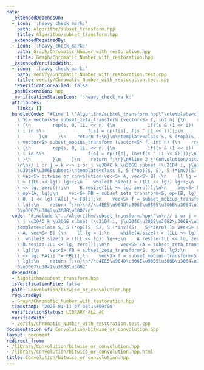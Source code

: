 ```yaml
---
data:
  _extendedDependsOn:
  - icon: ':heavy_check_mark:'
    path: Algorithm/subset_transform.hpp
    title: Algorithm/subset_transform.hpp
  _extendedRequiredBy:
  - icon: ':heavy_check_mark:'
    path: Graph/Chromatic_Number_with_restoration.hpp
    title: Graph/Chromatic_Number_with_restoration.hpp
  _extendedVerifiedWith:
  - icon: ':heavy_check_mark:'
    path: verify/Chromatic_Number_with_restoration.test.cpp
    title: verify/Chromatic_Number_with_restoration.test.cpp
  _isVerificationFailed: false
  _pathExtension: hpp
  _verificationStatusIcon: ':heavy_check_mark:'
  attributes:
    links: []
  bundledCode: "#line 1 \"Algorithm/subset_transform.hpp\"\ntemplate<class S, S (*op)(S,\
    \ S)> vector<S> subset_zeta_transform (vector<S> f, int n) {\n    rep(i, 0, n)\
    \ {\n        rep(s, 0, 1LL << n) {\n            if((s & (1 << i)) != 0) { // if\
    \ i in s\n                f[s] = op(f[s], f[s ^ (1 << i)]);\n            }\n \
    \       }\n    }\n    return f;\n}\n\ntemplate<class S, S (*op)(S, S), S (*inv)(S)>\
    \ vector<S> subset_mobius_transform (vector<S> f, int n) {\n    rrep(i, 0, n)\
    \ {\n        rep(s, 0, 1LL << n) {\n            if((s & (1 << i)) != 0) { // if\
    \ i in s\n                f[s] = op(f[s], inv(f[s ^ (1 << i)]));\n           \
    \ }\n        }\n    }\n    return f;\n}\n#line 2 \"Convolution/bitwise_or_convolution.hpp\"\
    \n\n// i or j = k <-> i or j \u304C k \u306E subset (\u21D4 i, j\u304C\u3068\u3082\
    \u306Bk\u306Esubset)\ntemplate<class S, S (*op)(S, S), S (*inv)(S),  S(*zero)()>\
    \ vec<S> bitwise_or_convolution(vec<S> A, vec<S> B) {\n    ll lg = 1;\n    while(A.size()\
    \ > (1LL << lg)) lg++;\n    while(B.size() > (1LL << lg)) lg++;\n    A.resize(1LL\
    \ << lg, zero());\n    B.resize(1LL << lg, zero());\n\n    vec<S> FA = subset_zeta_transform<S,\
    \ op>(A, lg);\n    vec<S> FB = subset_zeta_transform<S, op>(B, lg);\n    rep(i,\
    \ 0, 1 << lg) FA[i] *= FB[i];\n    vec<S> f = subset_mobius_transform<S, op, inv>(FA,\
    \ lg);\n    return f;\n}\n//\u4EE5\u964D\u306E\u9805\u306B\u3064\u3044\u3066\u3001\
    0\u3067\u3042\u308B\u3002\n"
  code: "#include \"../Algorithm/subset_transform.hpp\"\n\n// i or j = k <-> i or\
    \ j \u304C k \u306E subset (\u21D4 i, j\u304C\u3068\u3082\u306Bk\u306Esubset)\n\
    template<class S, S (*op)(S, S), S (*inv)(S),  S(*zero)()> vec<S> bitwise_or_convolution(vec<S>\
    \ A, vec<S> B) {\n    ll lg = 1;\n    while(A.size() > (1LL << lg)) lg++;\n  \
    \  while(B.size() > (1LL << lg)) lg++;\n    A.resize(1LL << lg, zero());\n   \
    \ B.resize(1LL << lg, zero());\n\n    vec<S> FA = subset_zeta_transform<S, op>(A,\
    \ lg);\n    vec<S> FB = subset_zeta_transform<S, op>(B, lg);\n    rep(i, 0, 1\
    \ << lg) FA[i] *= FB[i];\n    vec<S> f = subset_mobius_transform<S, op, inv>(FA,\
    \ lg);\n    return f;\n}\n//\u4EE5\u964D\u306E\u9805\u306B\u3064\u3044\u3066\u3001\
    0\u3067\u3042\u308B\u3002"
  dependsOn:
  - Algorithm/subset_transform.hpp
  isVerificationFile: false
  path: Convolution/bitwise_or_convolution.hpp
  requiredBy:
  - Graph/Chromatic_Number_with_restoration.hpp
  timestamp: '2025-01-11 07:38:14+09:00'
  verificationStatus: LIBRARY_ALL_AC
  verifiedWith:
  - verify/Chromatic_Number_with_restoration.test.cpp
documentation_of: Convolution/bitwise_or_convolution.hpp
layout: document
redirect_from:
- /library/Convolution/bitwise_or_convolution.hpp
- /library/Convolution/bitwise_or_convolution.hpp.html
title: Convolution/bitwise_or_convolution.hpp
---
```


